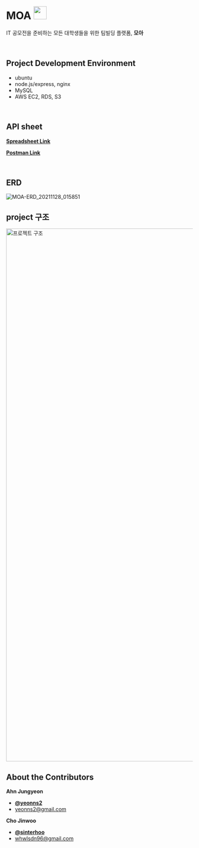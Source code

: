 # MOA <img src="https://user-images.githubusercontent.com/46320067/143690522-d5b3efd1-947a-4c2d-bdc4-dbabe955be69.png" height="35">
IT 공모전을 준비하는 모든 대학생들을 위한 팀빌딩 플랫폼, **모아**

<br>

## Project Development Environment
- ubuntu
- node.js/express, nginx
- MySQL
- AWS EC2, RDS, S3

<br>

## API sheet
[**Spreadsheet Link**](https://docs.google.com/spreadsheets/d/1dkj7QcskVWcqBeD29Zu12qafrDIfwScA778M3PyUGDs/edit#gid=0)

[**Postman Link**](https://documenter.getpostman.com/view/12762028/UVJbFwrP)

<br>

## ERD

![MOA-ERD_20211128_015851](https://user-images.githubusercontent.com/46320067/143690251-481bda98-e6c2-4bca-a514-9edfb9a34a8d.png)



## project 구조

<img width="1437" alt="프로젝트 구조" src="https://user-images.githubusercontent.com/46320067/143690277-30a703fd-0f1c-4e5e-a3dd-39ede6a95da8.png">



## About the Contributors

**Ahn Jungyeon**
- [**@yeonns2**](https://github.com/yeonns2)
- <yeonns2@gmail.com>

**Cho Jinwoo**
- [**@sinterhoo**](https://github.com/sinterhoo)
- <whwlsdn96@gmail.com>
